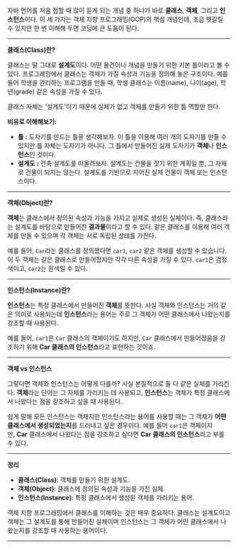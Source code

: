 자바 언어를 처음 접할 때 많이 듣게 되는 개념 중 하나가 바로 **클래스**, **객체**, 그리고 **인스턴스**이다. 이 세 가지는 객체 지향 프로그래밍(OOP)의 핵심 개념인데, 조금 헷갈릴 수 있지만 한 번 이해해 두면 코딩에 큰 도움이 된다.

---

**클래스(Class)란?**

클래스는 말 그대로 **설계도**이다. 어떤 물건이나 개념을 만들기 위한 기본 틀이라고 볼 수 있다. 프로그래밍에서 클래스는 객체가 가질 속성과 기능을 정의해 놓은 구조이다. 예를 들어 학생을 관리하는 프로그램을 만들 때, 학생 클래스는 이름(name), 나이(age), 학년(grade) 같은 속성을 가질 수 있다.

클래스 자체는 '설계도'이기 때문에 실체가 없고 객체를 만들기 위한 틀 역할만 한다.

**비유로 이해해보기:**

- **틀 :** 도자기를 만드는 틀을 생각해보자. 이 틀을 이용해 여러 개의 도자기를 만들 수 있지만 틀 자체는 도자기가 아니다. 그 틀에서 만들어진 실제 도자기가 **객체**나 **인스턴스**인 것이다.
- **설계도 :** 건축 설계도를 떠올려보자. 설계도는 건물을 짓기 위한 계획일 뿐, 그 자체로 건물이 되지는 않는다. 설계도를 기반으로 지어진 실제 건물이 객체 또는 인스턴스이다.

---

 **객체(Object)란?**

**객체**는 클래스에서 정의된 속성과 기능을 가지고 실제로 생성된 실체이다. 즉, 클래스라는 설계도를 바탕으로 만들어진 **결과물**이라고 할 수 있다. 같은 클래스를 이용해 여러 객체를 만들 수 있으며 각 객체는 서로 독립된 상태를 가진다.

예를 들어, `Car`라는 클래스를 정의했다면 `car1`, `car2` 같은 객체를 생성할 수 있습니다. 이 두 객체는 같은 클래스로 만들어졌지만 각각 다른 속성을 가질 수 있다. `car1`은 검정색이고, `car2`는 흰색일 수 있다.

---

**인스턴스(Instance)란?**

**인스턴스**는 특정 클래스에서 만들어진 **객체**를 뜻한다. 사실 객체와 인스턴스는 거의 같은 의미로 사용되는데 **인스턴스**라는 용어는 주로 그 객체가 어떤 클래스에서 나왔는지를 강조할 때 사용된다.

예를 들어, `car1`은 `Car` 클래스의 객체이기도 하지만, `Car` 클래스에서 만들어졌음을 강조하기 위해 **Car 클래스의 인스턴스**라고 표현하는 것이죠.

---

**객체 vs 인스턴스**

그렇다면 객체와 인스턴스는 어떻게 다를까? 사실 본질적으로 둘 다 같은 실체를 가리킨다. **객체**라는 단어는 그 자체를 가리키는 데 사용되고, **인스턴스**는 객체가 특정 클래스에서 나왔다는 점을 강조하고 싶을 때 사용된다.

쉽게 말해 모든 인스턴스는 객체지만 인스턴스라는 용어를 사용할 때는 그 객체가 **어떤 클래스에서 생성되었는지**를 드러내고 싶은 경우이다. 예를 들어 `car1`은 객체이지만, **Car** 클래스에서 나왔다는 점을 강조하고 싶다면 **Car 클래스의 인스턴스**라고 부를 수 있다.

---

**정리**

- **클래스(Class)**: 객체를 만들기 위한 설계도.
- **객체(Object)**: 클래스에 정의된 속성과 기능을 가진 실체.
- **인스턴스(Instance)**: 특정 클래스에서 생성된 객체를 가리키는 용어.

객체 지향 프로그래밍에서 클래스를 이해하는 것은 매우 중요하다. 클래스는 설계도이고 객체는 그 설계도를 통해 만들어진 실체이며 인스턴스는 그 객체가 어떤 클래스에서 나왔는지를 강조할 때 사용하는 용어이다. 

---
